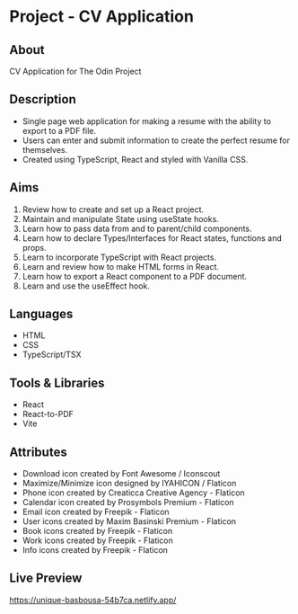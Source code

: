 # Project - CV Application

## About

CV Application for The Odin Project

## Description

- Single page web application for making a resume with the ability to export to a PDF file.
- Users can enter and submit information to create the perfect resume for themselves.
- Created using TypeScript, React and styled with Vanilla CSS.

## Aims

1. Review how to create and set up a React project.
2. Maintain and manipulate State using useState hooks.
3. Learn how to pass data from and to parent/child components.
4. Learn how to declare Types/Interfaces for React states, functions and props.
5. Learn to incorporate TypeScript with React projects.
6. Learn and review how to make HTML forms in React.
7. Learn how to export a React component to a PDF document.
8. Learn and use the useEffect hook.

## Languages

- HTML
- CSS
- TypeScript/TSX

## Tools & Libraries

- React
- React-to-PDF
- Vite

## Attributes

- Download icon created by Font Awesome / Iconscout
- Maximize/Minimize icon designed by IYAHICON / Flaticon
- Phone icon created by Creaticca Creative Agency - Flaticon
- Calendar icon created by Prosymbols Premium - Flaticon
- Email icon created by Freepik - Flaticon
- User icons created by Maxim Basinski Premium - Flaticon
- Book icons created by Freepik - Flaticon
- Work icons created by Freepik - Flaticon
- Info icons created by Freepik - Flaticon

## Live Preview

https://unique-basbousa-54b7ca.netlify.app/
